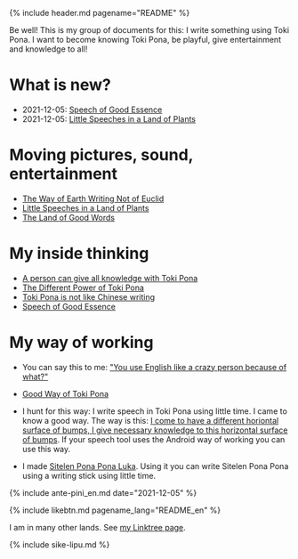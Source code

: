 {% include header.md pagename="README" %}



<span class="en">Be well! This is my group of documents for this: I write something using Toki Pona. I want to become knowing Toki Pona, be playful, give entertainment and knowledge to all!</span>

# <span class="en">What is new?</span>

- <span class="en">2021-12-05: [Speech of Good Essence](https://joelthomastr.github.io/tokipona/toki-pi-kon-pona_en)</span>
- <span class="en">2021-12-05: [Little Speeches in a Land of Plants](https://joelthomastr.github.io/tokipona/toki-lili-lon-ma-kasi_en)</span>

# <span class="en">Moving pictures, sound, entertainment</span>

- <span class="en">[The Way of Earth Writing Not of Euclid](https://joelthomastr.github.io/tokipona/jan-ekite-ala_en)</span>
- <span class="en">[Little Speeches in a Land of Plants](https://joelthomastr.github.io/tokipona/toki-pi-kon-pona_en)</span>
- <span class="en">[The Land of Good Words](https://joelthomastr.github.io/tokipona/ma-pi-nimi-pona-1_en)</span>

# <span class="en">My inside thinking</span>

- <span class="en">[A person can give all knowledge with Toki Pona](https://joelthomastr.github.io/tokipona/pana-sona-ale_en)</span>
- <span class="en">[The Different Power of Toki Pona](https://joelthomastr.github.io/tokipona/wawa-pi-toki-pona_en)</span>
- <span class="en">[Toki Pona is not like Chinese writing](https://joelthomastr.github.io/tokipona/sitelen-sonko_en)</span>
- <span class="en">[Speech of Good Essence](https://joelthomastr.github.io/tokipona/toki-pi-kon-pona_en)</span>

# <span class="en">My way of working</span>

- <span class="en">You can say this to me: ["You use English like a crazy person because of what?"](https://joelthomastr.github.io/tokipona/kepeken-pi-toki-inli_en)</span>

- <span class="en">[Good Way of Toki Pona](https://joelthomastr.github.io/tokipona/nasin-pona-pi-toki-pona_en)</span>

- <span class="en">I hunt for this way: I write speech in Toki Pona using little time. I came to know a good way. The way is this: [I come to have a different horiontal surface of bumps, I give necessary knowledge to this horizontal surface of bumps](https://www.reddit.com/r/tokipona/comments/r6nu43/efficient_keyboard_idea_the_video_shows_the_steps/). If your speech tool uses the Android way of working you can use this way.</span>

- <span class="en">I made [Sitelen Pona Pona Luka](https://joelthomastr.github.io/tokipona/sitelen-pona-pona-luka_en). Using it you can write Sitelen Pona Pona using a writing stick using little time.</span>

{% include ante-pini_en.md date="2021-12-05" %}

{% include likebtn.md pagename_lang="README_en" %}

<span class="en">I am in many other lands. See [my Linktree page](https://linktr.ee/jantelakoman).</span>

{% include sike-lipu.md %}
